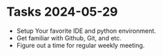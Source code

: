 
Tasks 2024-05-29
=======
* Setup Your favorite IDE and python environment.
* Get familiar with Github, Git, and etc.
* Figure out a time for regular weekly meeting.
